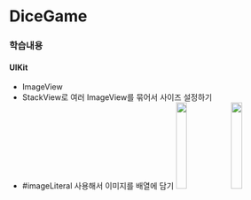 # DiceGame
### 학습내용
#### UIKit
* ImageView
* StackView로 여러 ImageView를 묶어서 사이즈 설정하기
* #imageLiteral 사용해서 이미지를 배열에 담기
<img src ="https://user-images.githubusercontent.com/98685424/181177402-e90c659f-b2a8-4cb2-80b9-2561931678ff.png"
width="20%" height="20%">
<img src = "https://user-images.githubusercontent.com/98685424/181177436-42cbf0b8-d387-4c14-97e4-d9bb9074d7e6.png"
width="20%" height="20%">

